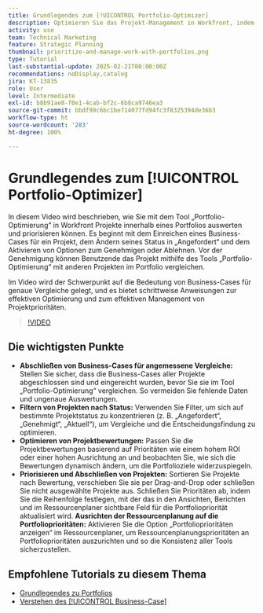 ```yaml
---
title: Grundlegendes zum [!UICONTROL Portfolio-Optimizer]
description: Optimieren Sie das Projekt-Management in Workfront, indem Sie Business-Cases für angemessene Vergleiche abschließen, Projekte nach Status filtern, Bewertungen dynamisch anpassen, Projekte effektiv priorisieren und die Ressourcenplanung an den Portfoliozielen ausrichten.
activity: use
team: Technical Marketing
feature: Strategic Planning
thumbnail: prioritize-and-manage-work-with-portfolios.png
type: Tutorial
last-substantial-update: 2025-02-21T00:00:00Z
recommendations: noDisplay,catalog
jira: KT-13835
role: User
level: Intermediate
exl-id: b8b91ae8-f0e1-4cab-bf2c-6b8ca9746ea3
source-git-commit: bbdf99c6bc1be714077fd94fc3f8325394de36b3
workflow-type: ht
source-wordcount: '283'
ht-degree: 100%

---
```


# Grundlegendes zum [!UICONTROL Portfolio-Optimizer]

In diesem Video wird beschrieben, wie Sie mit dem Tool „Portfolio-Optimierung“ in Workfront Projekte innerhalb eines Portfolios auswerten und priorisieren können. Es beginnt mit dem Einreichen eines Business-Cases für ein Projekt, dem Ändern seines Status in „Angefordert“ und dem Aktivieren von Optionen zum Genehmigen oder Ablehnen. Vor der Genehmigung können Benutzende das Projekt mithilfe des Tools „Portfolio-Optimierung“ mit anderen Projekten im Portfolio vergleichen. 

Im Video wird der Schwerpunkt auf die Bedeutung von Business-Cases für genaue Vergleiche gelegt, und es bietet schrittweise Anweisungen zur effektiven Optimierung und zum effektiven Management von Projektprioritäten. 

>[!VIDEO](https://video.tv.adobe.com/v/3446284/?quality=12&learn=on&enablevpops=1&captions=ger)

## Die wichtigsten Punkte

* **Abschließen von Business-Cases für angemessene Vergleiche:** Stellen Sie sicher, dass die Business-Cases aller Projekte abgeschlossen sind und eingereicht wurden, bevor Sie sie im Tool „Portfolio-Optimierung“ vergleichen. So vermeiden Sie fehlende Daten und ungenaue Auswertungen.
* **Filtern von Projekten nach Status:** Verwenden Sie Filter, um sich auf bestimmte Projektstatus zu konzentrieren (z. B. „Angefordert“, „Genehmigt“, „Aktuell“), um Vergleiche und die Entscheidungsfindung zu optimieren. 
* **Optimieren von Projektbewertungen:** Passen Sie die Projektbewertungen basierend auf Prioritäten wie einem hohem ROI oder einer hohen Ausrichtung an und beobachten Sie, wie sich die Bewertungen dynamisch ändern, um die Portfolioziele widerzuspiegeln. 
* **Priorisieren und Abschließen von Projekten:** Sortieren Sie Projekte nach Bewertung, verschieben Sie sie per Drag-and-Drop oder schließen Sie nicht ausgewählte Projekte aus. Schließen Sie Prioritäten ab, indem Sie die Reihenfolge festlegen, mit der das in den Ansichten, Berichten und im Ressourcenplaner sichtbare Feld für die Portfoliopriorität aktualisiert wird. **Ausrichten der Ressourcenplanung auf die Portfolioprioritäten:** Aktivieren Sie die Option „Portfolioprioritäten anzeigen“ im Ressourcenplaner, um Ressourcenplanungsprioritäten an Portfolioprioritäten auszurichten und so die Konsistenz aller Tools sicherzustellen. 


## Empfohlene Tutorials zu diesem Thema

* [Grundlegendes zu Portfolios](/help/portfolios-and-programs/overview-of-adobe-workfront-portfolios.md)
* [Verstehen des [!UICONTROL Business-Case]](/help/portfolios-and-programs/introduction-to-the-business-case.md)
